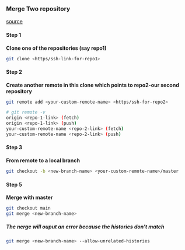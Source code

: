 ### Merge Two repository
[source](https://blog.devgenius.io/how-to-merge-two-repositories-on-git-b0ed5e3b4448)

#### __Step 1__
**Clone one of the repositories (say repo1)**
```bash
git clone <https/ssh-link-for-repo1>
```

#### __Step 2__
**Create another remote in this clone which points to repo2-our second repository**
```bash
git remote add <your-custom-remote-name> <https/ssh-for-repo2>
```

```bash
# git remote -v
origin <repo-1-link> (fetch)
origin <repo-1-link> (push)
your-custom-remote-name <repo-2-link> (fetch)
your-custom-remote-name <repo-2-link> (push)
```

#### __Step 3__
**From remote to a local branch**
```bash
git checkout -b <new-branch-name> <your-custom-remote-name>/master
```

#### __Step 5__
**Merge with master**
```bash
git checkout main
git merge <new-branch-name>
```
##### **The nerge will ouput an error because the histories don't match**
```bash
git merge <new-branch-name> --allow-unrelated-histories
```